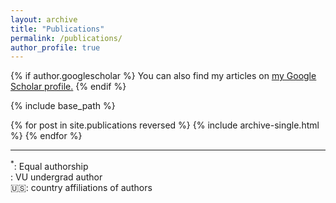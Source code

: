 ```yaml
---
layout: archive
title: "Publications"
permalink: /publications/
author_profile: true
---
```


{% if author.googlescholar %}
  You can also find my articles on <u><a href="{{author.googlescholar}}">my Google Scholar profile</a>.</u>
{% endif %}

{% include base_path %}

{% for post in site.publications reversed %}
  {% include archive-single.html %}
{% endfor %}

<hr>
<sup>*</sup>: Equal authorship <br/>
<i class="fas fa-fw fa-user-graduate zoom"  style="color:#866D4B;" aria-hidden="true"></i>: VU undergrad author <br/>
🇺🇸: country affiliations of authors <br/>
